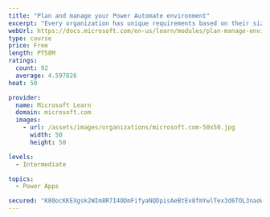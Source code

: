 ```yaml
---
title: "Plan and manage your Power Automate environment"
excerpt: "Every organization has unique requirements based on their size, location, data residency requirements, and desire for democratized access to tools like Power Apps and Power Automate. This module discusses considerations that impact how an organization chooses to secure and govern their Power Platform environments."
webUrl: https://docs.microsoft.com/en-us/learn/modules/plan-manage-environment/
type: course
price: Free
length: PT58M
ratings:
  count: 92
  average: 4.597826
heat: 50

provider:
  name: Microsoft Learn
  domain: microsoft.com
  images:
    - url: /assets/images/organizations/microsoft.com-50x50.jpg
      width: 50
      height: 50

levels:
  - Intermediate

topics:
  - Power Apps

secured: "K80ocKKEXgsk2WIm8R7I4ODmFifyaNQDpisAeBtEv8fmYwlTex3d6TOL3naoWJ5y/yBtDtH0tf3PaaVcmcHFXvKJfThEq7ANdg9p1OE0+NDom6lTZ44Slgb250KkA9VfeadTo1mQfaj2fBdkC73+/Z0yo1KBwXuhmNzDyueErrGxqyYO6OAnjQsqvYWgfLZUQgaAME8X00/0cCqlMKCZoL9zJvH5/amSTxGe1mv83td/GKO56xpr1rxmH5ravJway4yNxjID0NrhUkz+D6gVXjq3iPJFN6gGQGzHfXuLIfPWEqmPAsi0RVN5BZzPSdm7SHXh7PtZn+938wOcptokkPNoWPQS4roAS6YcCHUFr2VVfpLtv/QUJvFCQsXxX21KoC/Hkn0W09QbqU6Nf3uu0HRmgkIgo2RSudCR33pp3Sc=;vP3GHZSj16H0xMI7GdKojA=="
---
```


